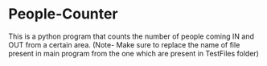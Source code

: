 # People-Counter
This is a python program that counts the number of people coming IN and OUT from a certain area. 
(Note- Make sure to replace the name of file present in main program from the one which are present in TestFiles folder)
